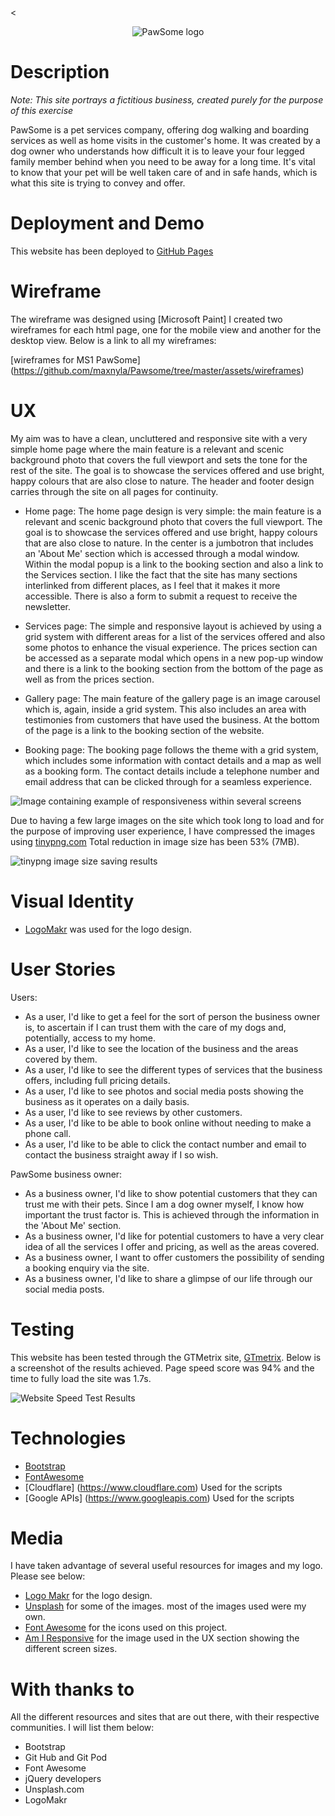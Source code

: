 <<p align="center">
  <img src="assets/images/logo.png" 
alt="PawSome logo"/>
</p>


# Description

*Note: This site portrays a fictitious business, created purely for the purpose of this exercise*

PawSome is a pet services company, offering dog walking and boarding services as well as home visits in the customer's home.
It was created by a dog owner who understands how difficult it is to leave your four legged family member behind when you need 
to be away for a long time. It's vital to know that your pet will be well taken care of and in safe hands, which is what
this site is trying to convey and offer.


# Deployment and Demo

This website has been deployed to [GitHub Pages](https://maxnyla.github.io/Pawsome/index.html)

# Wireframe

The wireframe was designed using [Microsoft Paint]
I created two wireframes for each html page, one for the mobile view and another for the desktop view. 
Below is a link to all my wireframes:

[wireframes for MS1 PawSome] (https://github.com/maxnyla/Pawsome/tree/master/assets/wireframes)


# UX

My aim was to have a clean, uncluttered and responsive site with a very simple home page where the main feature is a relevant and scenic background photo
that covers the full viewport and sets the tone for the rest of the site. 
The goal is to showcase the services offered and use bright, happy colours that are also close to nature. 
The header and footer design carries through the site on all pages for continuity. 
 
- Home page:
The home page design is very simple: the main feature is a relevant and scenic background photo
that covers the full viewport. The goal is to showcase the services offered and use bright, happy colours that are also close to nature.
In the center is a jumbotron that includes an 'About Me' section which is accessed through a modal window. Within the modal popup is a link to
the booking section and also a link to the Services section. I like the fact that the site has many sections interlinked from different places, 
as I feel that it makes it more accessible.
There is also a form to submit a request to receive the newsletter.

- Services page: 
The simple and responsive layout is achieved by using a grid system with different areas for a list of the 
services offered and also some photos to enhance the visual experience. The prices section can be accessed as 
a separate modal which opens in a new pop-up window and there is a link to the booking section from the bottom of the page as well as from the prices section.

- Gallery page: 
The main feature of the gallery page is an image carousel which is, again, inside a grid system. This also includes 
an area with testimonies from customers that have used the business. At the bottom of the page is a link to the booking section of the website.

- Booking page: 
The booking page follows the theme with a grid system, which includes some information with contact details and a map as well as a
booking form. The contact details include a telephone number and email address that can be clicked through for a seamless experience.


![Image containing example of responsiveness within several screens](assets/images/responsive.png)

Due to having a few large images on the site which took long to load and for the purpose of improving user experience, I have compressed the images using [tinypng.com](https://tinypng.com/) 
Total reduction in image size has been 53% (7MB).

![tinypng image size saving results](assets/images/compression_results.png)

# Visual Identity

- [LogoMakr](https://logomakr.com/) was used for the logo design.

# User Stories

Users:

- As a user, I'd like to get a feel for the sort of person the business owner is, to ascertain if I can trust them
with the care of my dogs and, potentially, access to my home.
- As a user, I'd like to see the location of the business and the areas covered by them.
- As a user, I'd like to see the different types of services that the business offers, including full pricing details.
- As a user, I'd like to see photos and social media posts showing the business as it operates on a daily basis.
- As a user, I'd like to see reviews by other customers.
- As a user, I'd like to be able to book online without needing to make a phone call.
- As a user, I'd like to be able to click the contact number and email to contact the business straight away if I so wish.

PawSome business owner:

- As a business owner, I'd like to show potential customers that they can trust me with their pets. Since I am a dog owner
myself, I know how important the trust factor is. This is achieved through the information in the 'About Me' section.
- As a business owner, I'd like for potential customers to have a very clear idea of all the services I offer and pricing,
as well as the areas covered.
- As a business owner, I want to offer customers the possibility of sending a booking enquiry via the site. 
- As a business owner, I'd like to share a glimpse of our life through our social media posts.


# Testing

This website has been tested through the GTMetrix site, [GTmetrix](https://gtmetrix.com/reports/maxnyla.github.io/EKEXs42Q).
Below is a screenshot of the results achieved. Page speed score was 94% and the time to fully load the site was 1.7s.

![Website Speed Test Results](assets/images/speed_test.png)


# Technologies

- [Bootstrap](https://getbootstrap.com)
- [FontAwesome](https://fontawesome.com)
- [Cloudflare] (https://www.cloudflare.com) Used for the scripts
- [Google APIs] (https://www.googleapis.com) Used for the scripts


# Media

I have taken advantage of several useful resources for images and my logo. Please see below:

- [Logo Makr](https://logomakr.com/) for the logo design.
- [Unsplash](https://unsplash.com) for some of the images. most of the images used were my own.
- [Font Awesome](https://fontawesome.com/6?next=%2Fstart) for the icons used on this project.
- [Am I Responsive](http://ami.responsivedesign.is/) for the image used in the UX section showing the different screen sizes.

# With thanks to

All the different resources and sites that are out there, with their respective communities. I will list them below:

- Bootstrap
- Git Hub and Git Pod
- Font Awesome
- jQuery developers
- Unsplash.com
- LogoMakr
